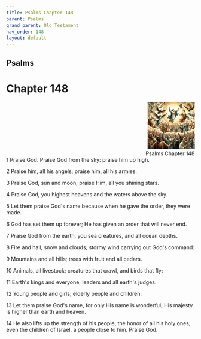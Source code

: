 ```yaml
---
title: Psalms Chapter 148
parent: Psalms
grand_parent: Old Testament
nav_order: 148
layout: default
---
```


## Psalms

# Chapter 148

<div style="clear: both; text-align: right;">
    <img src="/assets/Image/Psalms/500/148.jpg" alt="Psalms Chapter 148" class="chapter-image" style="max-width: 25%; height: auto;"/>
    <figcaption style="font-size: 14px;">Psalms Chapter 148</figcaption>
</div>
1 Praise God. Praise God from the sky: praise him up high.

2 Praise him, all his angels; praise him, all his armies.

3 Praise God, sun and moon; praise Him, all you shining stars.

4 Praise God, you highest heavens and the waters above the sky.

5 Let them praise God's name because when he gave the order, they were made.

6 God has set them up forever; He has given an order that will never end.

7 Praise God from the earth, you sea creatures, and all ocean depths.

8 Fire and hail, snow and clouds; stormy wind carrying out God's command:

9 Mountains and all hills; trees with fruit and all cedars.

10 Animals, all livestock; creatures that crawl, and birds that fly:

11 Earth's kings and everyone, leaders and all earth's judges:

12 Young people and girls; elderly people and children:

13 Let them praise God's name, for only His name is wonderful; His majesty is higher than earth and heaven.

14 He also lifts up the strength of his people, the honor of all his holy ones; even the children of Israel, a people close to him. Praise God.


